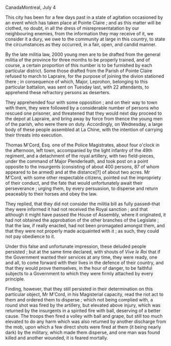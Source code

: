 CanadaMontreal, July 4This city has been for a few days past in a state of agitation occasioned by
                    an event which has taken place at Pointe Claire ; and as this matter will
                    be clothed, no doubt, in all the dress of misrepresentatation by our neighbouring enemies, from the information they
                    may receive of it, we consider it a dury, we owe to the community at large
                    in this country, to state the circumstances as they occurred, in a fair,
                    open, and candid manner.By the late militia law, 2000 young men are to be drafted from the general
                    militia of the province for three months to be properly trained, and of
                    course, a certain proportion of this number is to be furnished by each
                    particular district. Some those drafted from the Parish of Pointe Claire
                    refused to march to Lapraire, for the purpose of joining the divion stationed there ; in consequence of which, Major, Leprohon, belonging to this particular battalion, was sent on Tuesday last,
                    with 22 attendants, to apprehend these refractory persons as deserters.They apprehended four with some opposition ; and on their way to town with
                    them, they were followed by a considerable number of persons who
                    rescued one prisoner, and threatened that they would next day proceed
                    to the depot at Lapraire, and bring away by force from thence the young men
                    of the parish, who were there on duty. Accordingly, on Wednesday, a
                    large body of these people assembled at La Chine, with the intention of
                    carrying their threats into execution.Thomas M'Cord, Esq. one of the Police Magistrates, about four
                    o'clock in the afternoon, left town, accompanied by the light infantry of
                    the 49th regiment, and a detachment of the royal artillery, with
                    two field-pieces, under the command of Major Plenderleath, and took
                    post on a point opposite to the insurgents (consisting of about 400
                    persons, 87 of whom appeared to be armed) and at the distance[?] of
                    about two acres. Mr M'Cord, with some other respectable citizens, pointed
                    out the impropriety of their conduct, and the fate that would unfortunately
                    await their perseverance ; urging them, by every persuasion, to disperse and return peaceably to their horses and obey the
                    law.They replied, that they did not consider the militia bill as
                    fully passed–that they were informed it had not received the Royal
                    sanction ; and that although it might have passed the House of
                        Assembly, where it originated, it had not obtained the approbation of the other branches of the Legislate ; that the
                    law, if really enacted, had not been promagated amongst them,
                    and that they were not properly made acquainted with it ; as such, they
                    could not pay obedience to it.Under this false and unfortunate impression, these deluded people persisted
                    ; but at the same time declared, with shouts of *Vive le Roi* that if the Government wanted
                    their services at any time, they were ready, one and all, to come forward
                    with their lives in the defence of their country, and that they would
                    prove themselves, in the hour of danger, to be faithful subjects to a
                    Government to which they were firmly attached by every principle.Finding, however, that they still persisted in their determination on this
                    particular object, Mr M'Cord, in his Magisterial capacity, read the riot
                    act to them and ordered them to disperse ; which not being complied with, a round shot was fired by the artillery, but
                    elevated above injury, which was returned by the insurgents in a spirited
                    fire with ball, deserving of a better cause. The troops then fired a volley
                    with ball and grape, but still too much elevated to do any harm which
                    was also returned by another discharge from the mob, upon which a few
                    direct shots were fired at them (it being nearly dark) by the military,
                    which made them disperse, and one man was found killed and another
                    wounded, it is feared mortally.